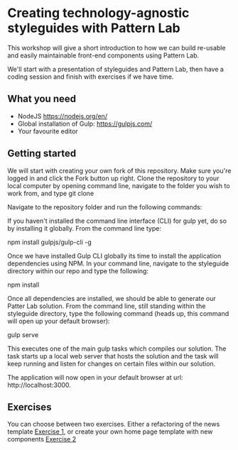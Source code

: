 # Creating technology-agnostic styleguides with Pattern Lab

This workshop will give a short introduction to how we can build re-usable and easily maintainable front-end components using Pattern Lab.

We'll start with a presentation of styleguides and Pattern Lab, then have a coding session and finish with exercises
if we have time. 

## What you need
* NodeJS https://nodejs.org/en/
* Global installation of Gulp: https://gulpjs.com/
* Your favourite editor

## Getting started

We will start with creating your own fork of this repository. Make sure you're logged in and click the Fork button up right. Clone the repository to your local computer by opening command line, navigate to the folder you wish to work from, and type git clone <Your new repo url>

Navigate to the repository folder and run the following commands:

If you haven't installed the command line interface (CLI) for gulp yet, do so by installing it globally. From the command line type:

npm install gulpjs/gulp-cli -g

Once we have installed Gulp CLI globally its time to install the application dependencies using NPM. In your command line, navigate to the styleguide directory within our repo and type the following:

npm install

Once all dependencies are installed, we should be able to generate our Patter Lab solution. From the command line, still standing within the styleguide directory, type the following command (heads up, this command will open up your default browser):

gulp serve

This executes one of the main gulp tasks which compiles our solution. The task starts up a local web server that hosts the solution and the task will keep running and listen for changes on certain files within our solution.

The application will now open in your default browser at url: http://localhost:3000.

## Exercises
You can choose between two exercises. Either a refactoring of the news template [Exercise 1](exercise1/), or create 
your own home page template with new components [Exercise 2](exercise2/)